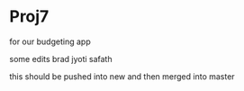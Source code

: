 # Proj7
for our budgeting app

some edits
brad
jyoti
safath

this should be pushed into new and then merged into master

